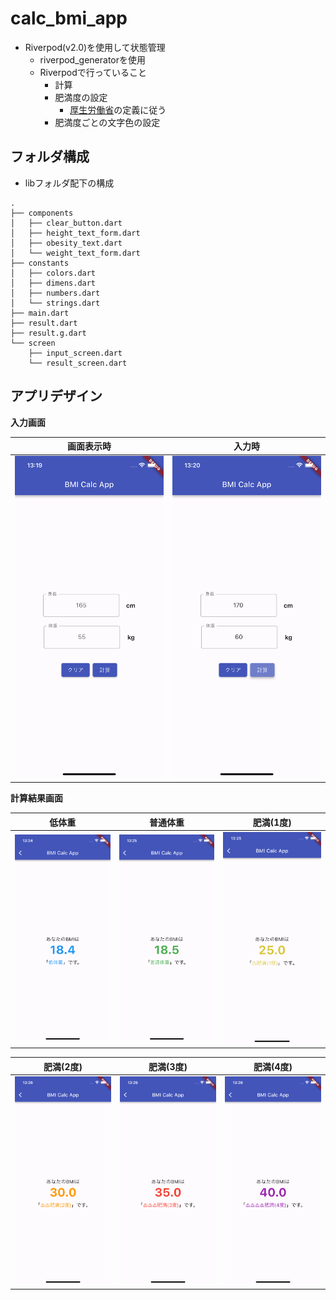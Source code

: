 # calc_bmi_app
- Riverpod(v2.0)を使用して状態管理
  - riverpod_generatorを使用
  - Riverpodで行っていること
    - 計算
    - 肥満度の設定
      - [厚生労働省](https://www.e-healthnet.mhlw.go.jp/information/food/e-02-001.html)の定義に従う
    - 肥満度ごとの文字色の設定

## フォルダ構成
- libフォルダ配下の構成
```
.
├── components
│   ├── clear_button.dart
│   ├── height_text_form.dart
│   ├── obesity_text.dart
│   └── weight_text_form.dart
├── constants
│   ├── colors.dart
│   ├── dimens.dart
│   ├── numbers.dart
│   └── strings.dart
├── main.dart
├── result.dart
├── result.g.dart
└── screen
    ├── input_screen.dart
    └── result_screen.dart
```

## アプリデザイン
**入力画面**

| 画面表示時 | 入力時 |
--- | ---
<img width="" src="readme_files/image.png"> | <img width="" src="readme_files/image-1.png">
 
**計算結果画面**

| 低体重 | 普通体重 | 肥満(1度) |
 --- | --- | ---
| ![alt text](readme_files/image-2.png) | ![alt text](readme_files/image-3.png) | ![alt text](readme_files/image-4.png) |


| 肥満(2度) | 肥満(3度) | 肥満(4度) |
 --- | --- | ---
| ![alt text](readme_files/image-5.png) | ![alt text](readme_files/image-6.png) | ![alt text](readme_files/image-7.png) |